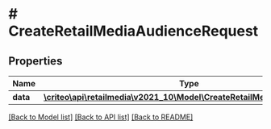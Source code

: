 # # CreateRetailMediaAudienceRequest

## Properties

Name | Type | Description | Notes
------------ | ------------- | ------------- | -------------
**data** | [**\criteo\api\retailmedia\v2021_10\Model\CreateRetailMediaAudienceBody**](CreateRetailMediaAudienceBody.md) |  |

[[Back to Model list]](../../README.md#models) [[Back to API list]](../../README.md#endpoints) [[Back to README]](../../README.md)
